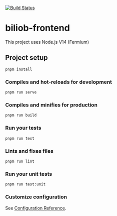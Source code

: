[![Build Status](https://www.travis-ci.org/Jannchie/biliob-frontend.svg?branch=master)](https://www.travis-ci.org/Jannchie/biliob-frontend)
# biliob-frontend

This project uses Node.js V14 (Fermium)

## Project setup
```
pnpm install
```

### Compiles and hot-reloads for development
```
pnpm run serve
```

### Compiles and minifies for production
```
pnpm run build
```

### Run your tests
```
pnpm run test
```

### Lints and fixes files
```
pnpm run lint
```

### Run your unit tests
```
pnpm run test:unit
```

### Customize configuration
See [Configuration Reference](https://cli.vuejs.org/config/).

